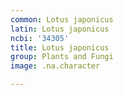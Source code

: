 ```yaml
---
common: Lotus japonicus
latin: Lotus japonicus
ncbi: '34305'
title: Lotus japonicus
group: Plants and Fungi
image: .na.character

---
```

